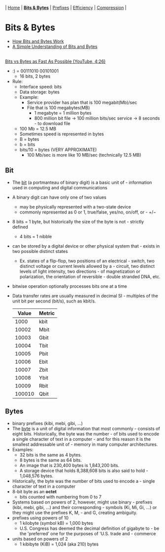 | [Home](README.md) | [**Bits & Bytes**](page1.md) | [Prefixes](page2.md) | [Efficiency](page3.md) | [Compression](page4.md) |

# Bits & Bytes
- [How Bits and Bytes Work](1)
- [A Simple Understanding of Bits and Bytes](2)
<br/><br/>

[Bits vs Bytes as Fast As Possible (YouTube, 4:26)](3)
- :) = 00111010 00101001
    - 16 bits, 2 bytes
- Rule:
    - Interface speed: bits
    - Data storage: bytes
    - Example: 
        - Service provider has plan that is 100 megabit(Mb)/sec
        - File that is 100 megabytes(MB)
            - 1 megabyte = 1 million bytes
            - 800 million bit file → 100 million bits/sec service → 8 seconds - to download file
    - 100 Mb = 12.5 MB
    - Sometimes speed is represented in bytes
    - B = bytes
    - b = bits
    - bits/10 = bytes (VERY APPROXIMATE)
        - 100 Mb/sec is more like 10 MB/sec (technically 12.5 MB)

## Bit
- The [bit](https://en.wikipedia.org/wiki/Bit) (a portmanteau of binary digit) is a basic unit of - information used in computing and digital communications
- A binary digit can have only one of two values
    - may be physically represented with a two-state device
    - commonly represented as 0 or 1, true/false, yes/no, on/off, or - +/−
- 8 bits = 1 byte, but historically the size of the byte is not - strictly defined
    - 4 bits = 1 nibble
- can be stored by a digital device or other physical system that - exists in two possible distinct states
    - Ex. states of a flip-flop, two positions of an electrical - switch, two distinct voltage or current levels allowed by a - circuit, two distinct levels of light intensity, two directions - of magnetization or polarization, the orientation of reversible - double stranded DNA, etc.
- bitwise operation optionally processes bits one at a time
- Data transfer rates are usually measured in decimal SI - multiples of the unit bit per second (bit/s), such as kbit/s.

    | Value | Metric |
    | ----------- | ----------- |
    | 1000	| kbit | kilobit |
    | 10002	| Mbit | megabit |
    | 10003	| Gbit | gigabit |
    | 10004	| Tbit | terabit |
    | 10005	| Pbit | petabit |
    | 10006	| Ebit | exabit |
    | 10007	| Zbit | zettabit |
    | 10008	| Ybit | yottabit |
    | 10009	| Rbit | ronnabit |
    | 100010	| Qbit | quettabit |

## Bytes
- binary prefixes (kibi, mebi, gibi, ...)
- The [byte](https://en.wikipedia.org/wiki/Byte) is a unit of digital information that most commonly - consists of eight bits. Historically, the byte was the number - of bits used to encode a single character of text in a computer - and for this reason it is the smallest addressable unit of - memory in many computer architectures.
- Examples:
    - 32 bits is the same as 4 bytes.
    - 8 bytes is the same as 64 bits.
    - An image that is 230,400 bytes is 1,843,200 bits.
    - A storage device that holds 8,388,608 bits is also said to hold - 1,048,576 bytes.
- Historically, the byte was the number of bits used to encode a - single character of text in a computer
- 8-bit byte as an **octet**
    - bits counted with numbering from 0 to 7
- Systems based on powers of 2, however, might use binary - prefixes (kibi, mebi, gibi, ...) and their corresponding - symbols (Ki, Mi, Gi, ...) or they might use the prefixes K, M, - and G, creating ambiguity.
- prefixes using powers of 10
    - 1 kilobyte (symbol kB) = 1,000 bytes
    - U.S. Congress has deemed the decimal definition of gigabyte to - be the 'preferred' one for the purposes of 'U.S. trade and - commerce
- units based on powers of 2
    - 1 kibibyte (KiB) = 1,024 (aka 210)  bytes


[1]: https://youtu.be/Dnd28lQHquU
[2]: https://itsupportguys.com/it-blog/understanding-bits-and-bytes/
[3]: https://youtu.be/Dnd28lQHquU